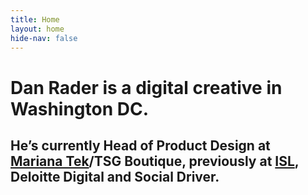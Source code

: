 ```yaml
---
title: Home
layout: home
hide-nav: false
---
```


# Dan Rader is a digital creative in Washington DC.
## He’s currently Head of Product Design at [Mariana Tek](marianatek.com)/TSG Boutique, previously at [ISL](isl.co), Deloitte Digital and Social Driver.
